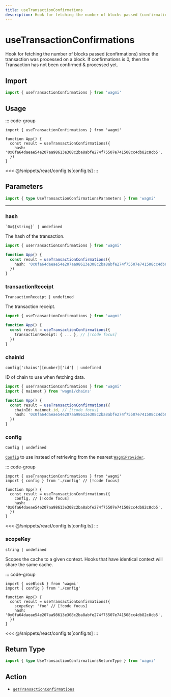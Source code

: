 ```yaml
---
title: useTransactionConfirmations
description: Hook for fetching the number of blocks passed (confirmations) since the transaction was processed on a block.
---
```


<script setup>
const packageName = 'wagmi'
const actionName = 'getTransactionConfirmations'
const typeName = 'GetTransactionConfirmations'
const TData = 'GetTransactionConfirmationsData'
const TError = 'GetTransactionConfirmationsErrorType'
</script>

# useTransactionConfirmations

Hook for fetching the number of blocks passed (confirmations) since the transaction was processed on a block. If confirmations is 0, then the Transaction has not been confirmed & processed yet.

## Import

```ts
import { useTransactionConfirmations } from 'wagmi'
```

## Usage

::: code-group
```tsx [index.tsx]
import { useTransactionConfirmations } from 'wagmi'

function App() {
  const result = useTransactionConfirmations({
    hash: '0x0fa64daeae54e207aa98613e308c2ba8abfe274f75507e741508cc4db82c8cb5',
  })
}
```
<<< @/snippets/react/config.ts[config.ts]
:::

## Parameters

```ts
import { type UseTransactionConfirmationsParameters } from 'wagmi'
```

---

### hash

`` `0x${string}` | undefined ``

The hash of the transaction.

```ts
import { useTransactionConfirmations } from 'wagmi'

function App() {
  const result = useTransactionConfirmations({
    hash: '0x0fa64daeae54e207aa98613e308c2ba8abfe274f75507e741508cc4db82c8cb5', // [!code focus]
  })
}
```

### transactionReceipt

`TransactionReceipt | undefined`

The transaction receipt.

```ts
import { useTransactionConfirmations } from 'wagmi'

function App() {
  const result = useTransactionConfirmations({
    transactionReceipt: { ... }, // [!code focus]
  })
}
```

### chainId

`config['chains'][number]['id'] | undefined`

ID of chain to use when fetching data.

```ts
import { useTransactionConfirmations } from 'wagmi'
import { mainnet } from 'wagmi/chains'

function App() {
  const result = useTransactionConfirmations({
    chainId: mainnet.id, // [!code focus]
    hash: '0x0fa64daeae54e207aa98613e308c2ba8abfe274f75507e741508cc4db82c8cb5',
  })
}
```

### config

`Config | undefined`

[`Config`](/react/api/createConfig#config) to use instead of retrieving from the nearest [`WagmiProvider`](/react/api/WagmiProvider).

::: code-group
```tsx [index.tsx]
import { useTransactionConfirmations } from 'wagmi'
import { config } from './config' // [!code focus]

function App() {
  const result = useTransactionConfirmations({
    config, // [!code focus]
    hash: '0x0fa64daeae54e207aa98613e308c2ba8abfe274f75507e741508cc4db82c8cb5',
  })
}
```
<<< @/snippets/react/config.ts[config.ts]
:::

### scopeKey

`string | undefined`

Scopes the cache to a given context. Hooks that have identical context will share the same cache.

::: code-group
```tsx [index.tsx]
import { useBlock } from 'wagmi'
import { config } from './config'

function App() {
  const result = useTransactionConfirmations({
    scopeKey: 'foo' // [!code focus]
    hash: '0x0fa64daeae54e207aa98613e308c2ba8abfe274f75507e741508cc4db82c8cb5',
  })
}
```
<<< @/snippets/react/config.ts[config.ts]
:::

<!--@include: @shared/query-options.md-->

## Return Type

```ts
import { type UseTransactionConfirmationsReturnType } from 'wagmi'
```

<!--@include: @shared/query-result.md-->

<!--@include: @shared/query-imports.md-->

## Action

- [`getTransactionConfirmations`](/core/api/actions/getTransactionConfirmations)

